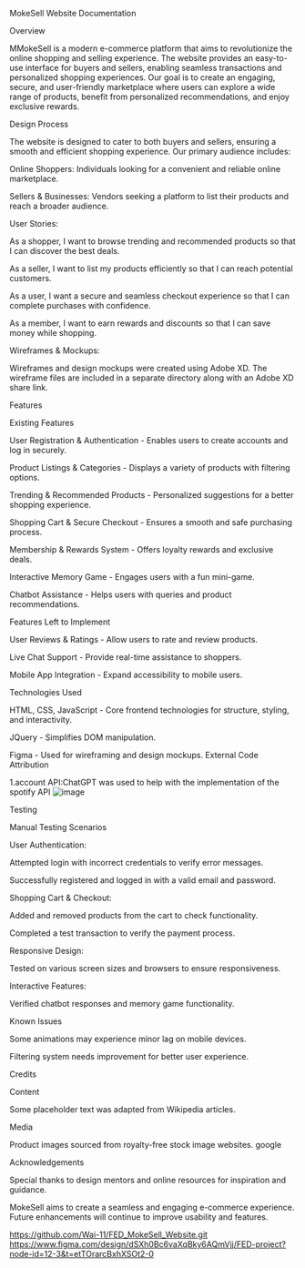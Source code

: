 MokeSell Website Documentation

Overview

MMokeSell is a modern e-commerce platform that aims to revolutionize the online shopping and selling experience. The website provides an easy-to-use interface for buyers and sellers, enabling seamless transactions and personalized shopping experiences. Our goal is to create an engaging, secure, and user-friendly marketplace where users can explore a wide range of products, benefit from personalized recommendations, and enjoy exclusive rewards.

Design Process

The website is designed to cater to both buyers and sellers, ensuring a smooth and efficient shopping experience. Our primary audience includes:

Online Shoppers: Individuals looking for a convenient and reliable online marketplace.

Sellers & Businesses: Vendors seeking a platform to list their products and reach a broader audience.

User Stories:

As a shopper, I want to browse trending and recommended products so that I can discover the best deals.

As a seller, I want to list my products efficiently so that I can reach potential customers.

As a user, I want a secure and seamless checkout experience so that I can complete purchases with confidence.

As a member, I want to earn rewards and discounts so that I can save money while shopping.

Wireframes & Mockups:

Wireframes and design mockups were created using Adobe XD. The wireframe files are included in a separate directory along with an Adobe XD share link.

Features

Existing Features

User Registration & Authentication - Enables users to create accounts and log in securely.

Product Listings & Categories - Displays a variety of products with filtering options.

Trending & Recommended Products - Personalized suggestions for a better shopping experience.

Shopping Cart & Secure Checkout - Ensures a smooth and safe purchasing process.

Membership & Rewards System - Offers loyalty rewards and exclusive deals.

Interactive Memory Game - Engages users with a fun mini-game.

Chatbot Assistance - Helps users with queries and product recommendations.

Features Left to Implement

User Reviews & Ratings - Allow users to rate and review products.

Live Chat Support - Provide real-time assistance to shoppers.

Mobile App Integration - Expand accessibility to mobile users.

Technologies Used

HTML, CSS, JavaScript - Core frontend technologies for structure, styling, and interactivity.

JQuery - Simplifies DOM manipulation.

Figma - Used for wireframing and design mockups.
External Code Attribution

1.account API:ChatGPT was used to help with the implementation of the spotify API
![image](https://github.com/user-attachments/assets/44689f69-9758-4aea-9004-f629691b33a7)


Testing

Manual Testing Scenarios

User Authentication:

Attempted login with incorrect credentials to verify error messages.

Successfully registered and logged in with a valid email and password.

Shopping Cart & Checkout:

Added and removed products from the cart to check functionality.

Completed a test transaction to verify the payment process.

Responsive Design:

Tested on various screen sizes and browsers to ensure responsiveness.

Interactive Features:

Verified chatbot responses and memory game functionality.

Known Issues

Some animations may experience minor lag on mobile devices.

Filtering system needs improvement for better user experience.

Credits

Content

Some placeholder text was adapted from Wikipedia articles.

Media

Product images sourced from royalty-free stock image websites.
google

Acknowledgements

Special thanks to design mentors and online resources for inspiration and guidance.

MokeSell aims to create a seamless and engaging e-commerce experience. Future enhancements will continue to improve usability and features.

https://github.com/Wai-11/FED_MokeSell_Website.git
https://www.figma.com/design/dSXh0Bc6vaXqBky6AQmVjj/FED-project?node-id=12-3&t=etTOrarcBxhXSOt2-0
